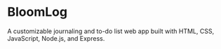 # BloomLog
A customizable journaling and to-do list web app built with HTML, CSS, JavaScript, Node.js, and Express.
